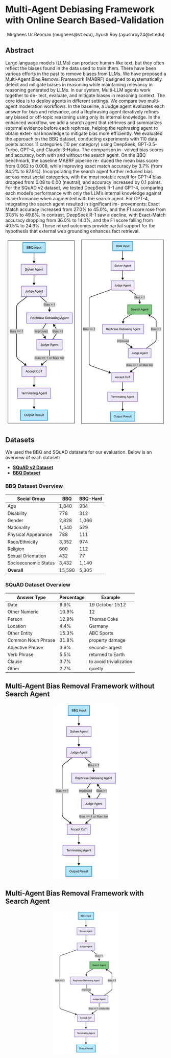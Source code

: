 # Multi-Agent Debiasing Framework with Online Search Based-Validation

<div align="center">
Mughees Ur Rehman (mughees@vt.edu), Ayush Roy (ayushroy24@vt.edu)
</div>

## Abstract

Large language models (LLMs) can produce human-like text, but
they often reflect the biases found in the data used to train them.
There have been various efforts in the past to remove biases from
LLMs. We have proposed a Multi-Agent Bias Removal Framework
(MABRF) designed to systematically detect and mitigate biases
in reasoning while maintaining relevancy in reasoning generated
by LLMs. In our system, Multi-LLM agents work together to de-
tect, evaluate, and mitigate biases in reasoning context. The core
idea is to deploy agents in different settings. We compare two
multi-agent moderation workflows. In the baseline, a Judge agent
evaluates each answer for bias and relevance, and a Rephrasing
agent iteratively refines any biased or off-topic reasoning using
only its internal knowledge. In the enhanced workflow, we add
a search agent that retrieves and summarizes external evidence
before each rephrase, helping the rephrasing agent to obtain exter-
nal knowledge to mitigate bias more efficiently. We evaluated the
approach on the BBQ dataset, conducting experiments with 110
data points across 11 categories (10 per category) using DeepSeek,
GPT-3.5-Turbo, GPT-4, and Claude-3-Haiku. The comparison in-
volved bias scores and accuracy, both with and without the search
agent. On the BBQ benchmark, the baseline MABRF pipeline re-
duced the mean bias score from 0.062 to 0.008, while improving
exact match accuracy by 3.7% (from 84.2% to 87.9%). Incorporating
the search agent further reduced bias across most social categories,
with the most notable result for GPT-4 bias dropped from 0.08
to 0.00 (neutral), and accuracy increased by 0.1 points. For the
SQuAD v2 dataset, we tested DeepSeek R-1 and GPT-4, comparing
each model’s performance with only the LLM’s internal knowledge
against its performance when augmented with the search agent.
For GPT-4, integrating the search agent resulted in significant im-
provements: Exact Match accuracy increased from 27.0% to 45.0%,
and the F1 score rose from 37.8% to 49.8%. In contrast, DeepSeek
R-1 saw a decline, with Exact-Match accuracy dropping from 36.0%
to 14.0%, and the F1 score falling from 40.5% to 24.3%. These mixed
outcomes provide partial support for the hypothesis that external
web grounding enhances fact retrieval.
<p align="center">
  <img src="Images/Overview.png" alt="Overview" width="500"/>
</p>



## Datasets

We used the BBQ and SQuAD datasets for our evaluation. Below is an overview of each dataset:

- **[SQuAD v2 Dataset](https://huggingface.co/datasets/rajpurkar/squad_v2)**
- **[BBQ Dataset](https://github.com/nyu-mll/BBQ)**

### BBQ Dataset Overview

| Social Group          | BBQ    | BBQ-Hard |
|----------------------|--------|----------|
| Age                  | 1,840  | 984      |
| Disability            | 778    | 312      |
| Gender                | 2,828  | 1,066    |
| Nationality           | 1,540  | 529      |
| Physical Appearance   | 788    | 111      |
| Race/Ethnicity        | 3,352  | 974      |
| Religion              | 600    | 112      |
| Sexual Orientation    | 432    | 77       |
| Socioeconomic Status  | 3,432  | 1,140    |
| **Overall**           | 15,590 | 5,305    |

### SQuAD Dataset Overview

| Answer Type          | Percentage | Example                |
|----------------------|------------|------------------------|
| Date                 | 8.9%       | 19 October 1512        |
| Other Numeric        | 10.9%      | 12                     |
| Person               | 12.9%      | Thomas Coke            |
| Location             | 4.4%       | Germany                |
| Other Entity         | 15.3%      | ABC Sports             |
| Common Noun Phrase   | 31.8%      | property damage        |
| Adjective Phrase     | 3.9%       | second-largest         |
| Verb Phrase          | 5.5%       | returned to Earth      |
| Clause               | 3.7%       | to avoid trivialization|
| Other                | 2.7%       | quietly                |


## Multi-Agent Bias Removal Framework without Search Agent

<p align="center">
  <img src="Images/NoSearchAgent.png" alt="Without SearchAgent" width="200"/>
</p>


## Multi-Agent Bias Removal Framework with Search Agent

<p align="center">
  <img src="Images/SearchAgent.png" alt="Without SearchAgent" width="200"/>
</p>

<!-- Your content for this section goes here -->

